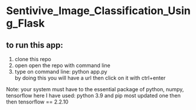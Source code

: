 # Sentivive_Image_Classification_Using_Flask

## to run this app:
1. clone this repo
2. open open the repo with command line
3. type on command line: python app.py   
by doing this you will have a url then click on it with ctrl+enter

Note: your system must have to the essential package of python, numpy, tensorflow
here I have used: python 3.9 and pip most updated one then then tensorflow == 2.2.10
